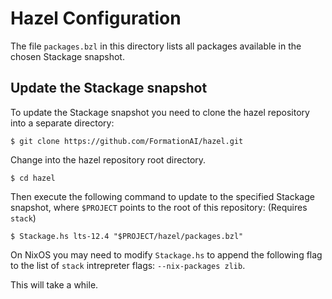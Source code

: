 # Hazel Configuration

The file `packages.bzl` in this directory lists all packages available in the
chosen Stackage snapshot.

## Update the Stackage snapshot

To update the Stackage snapshot you need to clone the hazel repository into a
separate directory:

```
$ git clone https://github.com/FormationAI/hazel.git
```

Change into the hazel repository root directory.

```
$ cd hazel
```

Then execute the following command to update to the specified Stackage
snapshot, where `$PROJECT` points to the root of this repository:
(Requires `stack`)

```
$ Stackage.hs lts-12.4 "$PROJECT/hazel/packages.bzl"
```

On NixOS you may need to modify `Stackage.hs` to append the following flag to
the list of `stack` intrepreter flags: `--nix-packages zlib`.

This will take a while.
